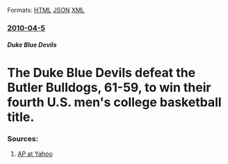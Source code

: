 
Formats: [HTML](/news/2010/04/5/the-duke-blue-devils-defeat-the-butler-bulldogs-61-59-to-win-their-fourth-u-s-men-s-college-basketball-title.html)  [JSON](/news/2010/04/5/the-duke-blue-devils-defeat-the-butler-bulldogs-61-59-to-win-their-fourth-u-s-men-s-college-basketball-title.json)  [XML](/news/2010/04/5/the-duke-blue-devils-defeat-the-butler-bulldogs-61-59-to-win-their-fourth-u-s-men-s-college-basketball-title.xml)  

### [2010-04-5](/news/2010/04/5/index.md)

##### Duke Blue Devils
# The Duke Blue Devils defeat the Butler Bulldogs, 61-59, to win their fourth U.S. men's college basketball title. 




### Sources:

1. [AP at Yahoo](http://rivals.yahoo.com/ncaa/basketball/news;_ylt=AvoGZZE75aUiyY4gPCgM4fw5nYcB?slug=txncaachampionship)

